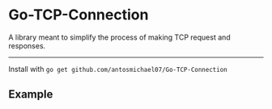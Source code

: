 # Go-TCP-Connection

A library meant to simplify the process of making TCP request and responses.<hr>
Install with `go get github.com/antosmichael07/Go-TCP-Connection`

## Example

